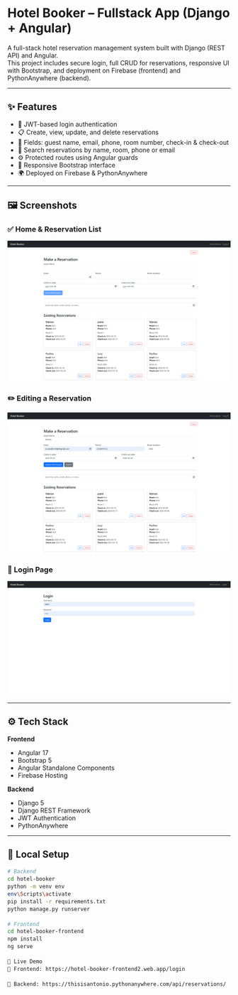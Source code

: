 # Hotel Booker – Fullstack App (Django + Angular)

A full-stack hotel reservation management system built with Django (REST API) and Angular.  
This project includes secure login, full CRUD for reservations, responsive UI with Bootstrap, and deployment on Firebase (frontend) and PythonAnywhere (backend).

---

## ✨ Features

- 🔐 JWT-based login authentication
- 📋 Create, view, update, and delete reservations
- 📧 Fields: guest name, email, phone, room number, check-in & check-out
- 🔎 Search reservations by name, room, phone or email
- ⚙️ Protected routes using Angular guards
- 📱 Responsive Bootstrap interface
- 🌍 Deployed on Firebase & PythonAnywhere

---

## 🖼️ Screenshots

### ✅ Home & Reservation List

![Home screen](./screenshots/HomeScreen.png)

### ✏️ Editing a Reservation

![Editing](./screenshots/EditingaReservation.png)

### 🔐 Login Page

![Login](./screenshots/Login.png)

---

## ⚙️ Tech Stack

**Frontend**  
- Angular 17  
- Bootstrap 5  
- Angular Standalone Components  
- Firebase Hosting

**Backend**  
- Django 5  
- Django REST Framework  
- JWT Authentication  
- PythonAnywhere

---

## 🚀 Local Setup

```bash
# Backend
cd hotel-booker
python -m venv env
env\Scripts\activate
pip install -r requirements.txt
python manage.py runserver

# Frontend
cd hotel-booker-frontend
npm install
ng serve

📡 Live Demo
🔗 Frontend: https://hotel-booker-frontend2.web.app/login

🔗 Backend: https://thisisantonio.pythonanywhere.com/api/reservations/